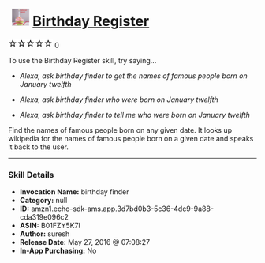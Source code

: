 # &nbsp;<img src="skill_icon" alt="Birthday Register icon" width="36"> [Birthday Register](http://alexa.amazon.com/#skills/amzn1.echo-sdk-ams.app.3d7bd0b3-5c36-4dc9-9a88-cda319e096c2)
![0 stars](../../images/ic_star_border_black_18dp_1x.png)![0 stars](../../images/ic_star_border_black_18dp_1x.png)![0 stars](../../images/ic_star_border_black_18dp_1x.png)![0 stars](../../images/ic_star_border_black_18dp_1x.png)![0 stars](../../images/ic_star_border_black_18dp_1x.png) 0

To use the Birthday Register skill, try saying...

* *Alexa, ask birthday finder to get the names of famous people born on January twelfth*

* *Alexa, ask birthday finder who were born on January twelfth*

* *Alexa, ask birthday finder to tell me who were born on January twelfth*

Find the names of famous people born on any given date. It looks up wikipedia for the names of famous people born on a given date and speaks it back to the user.

***

### Skill Details

* **Invocation Name:** birthday finder
* **Category:** null
* **ID:** amzn1.echo-sdk-ams.app.3d7bd0b3-5c36-4dc9-9a88-cda319e096c2
* **ASIN:** B01FZY5K7I
* **Author:** suresh
* **Release Date:** May 27, 2016 @ 07:08:27
* **In-App Purchasing:** No
